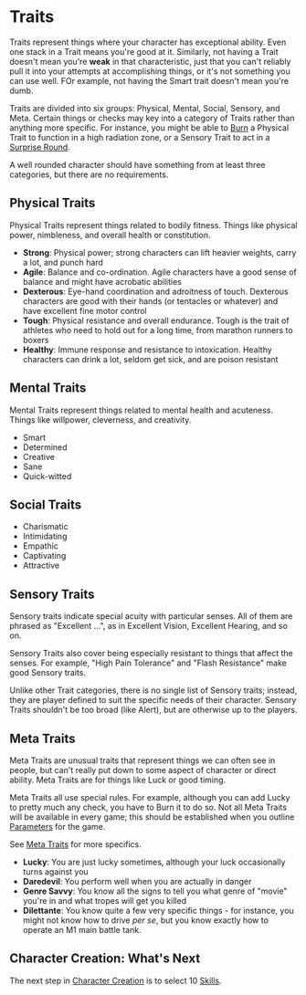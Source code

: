 # Traits

Traits represent things where your character has exceptional ability. Even one stack in a Trait means you're good at it. Similarly, not having a Trait doesn't mean you're **weak** in that characteristic, just that you can't reliably pull it into your attempts at accomplishing things, or it's not something you can use well. FOr example, not having the Smart trait doesn't mean you're dumb.

Traits are divided into six groups: Physical, Mental, Social, Sensory, and Meta. Certain things or checks may key into a category of Traits rather than anything more specific. For instance, you might be able to [Burn](Burn.md) a Physical Trait to function in a high radiation zone, or a Sensory Trait to act in a [Surprise Round](Engagement.md).

A well rounded character should have something from at least three categories, but there are no requirements.

## Physical Traits

Physical Traits represent things related to bodily fitness. Things like physical power, nimbleness, and overall health or constitution.

- **Strong**: Physical power; strong characters can lift heavier weights, carry a lot, and punch hard
- **Agile**: Balance and co-ordination. Agile characters have a good sense of balance and might have acrobatic abilities
- **Dexterous**: Eye-hand coordination and adroitness of touch. Dexterous characters are good with their hands (or tentacles or whatever) and have excellent fine motor control
- **Tough**: Physical resistance and overall endurance. Tough is the trait of athletes who need to hold out for a long time, from marathon runners to boxers
- **Healthy**: Immune response and resistance to intoxication. Healthy characters can drink a lot, seldom get sick, and are poison resistant

## Mental Traits

Mental Traits represent things related to mental health and acuteness. Things like willpower, cleverness, and creativity.

- Smart
- Determined
- Creative
- Sane
- Quick-witted

## Social Traits

- Charismatic
- Intimidating
- Empathic
- Captivating
- Attractive

## Sensory Traits

Sensory traits indicate special acuity with particular senses. All of them are phrased as "Excellent ...", as in Excellent Vision, Excellent Hearing, and so on.

Sensory Traits also cover being especially resistant to things that affect the senses. For example, "High Pain Tolerance" and "Flash Resistance" make good Sensory traits.

Unlike other Trait categories, there is no single list of Sensory traits; instead, they are player defined to suit the specific needs of their character. Sensory Traits shouldn't be too broad (like Alert), but are otherwise up to the players.

## Meta Traits

Meta Traits are unusual traits that represent things we can often see in people, but can't really put down to some aspect of character or direct ability. Meta Traits are for things like Luck or good timing.

Meta Traits all use special rules. For example, although you can add Lucky to pretty much any check, you have to Burn it to do so. Not all Meta Traits will be available in every game; this should be established when you outline [Parameters](Parameters.md) for the game.

See [Meta Traits](MetaTraits.md) for more specifics.

- **Lucky**: You are just lucky sometimes, although your luck occasionally turns against you
- **Daredevil**: You perform well when you are actually in danger
- **Genre Savvy**: You know all the signs to tell you what genre of "movie" you're in and what tropes will get you killed
- **Dilettante**: You know quite a few very specific things - for instance, you might not know how to drive *per se*, but you know exactly how to operate an M1 main battle tank.

## Character Creation: What's Next

The next step in [Character Creation](CCSummary.md) is to select 10 [Skills](Skills.md).
